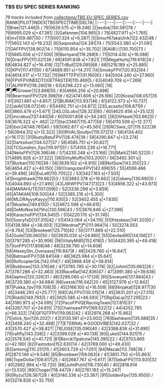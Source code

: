 ### TBS EU SPEC SERIES RANKING
*79 tracks included from [collections/TBS EU SPEC SERIES.csv](/collections/TBS%20EU%20SPEC%20SERIES.csv)*
|RANK|PILOT|INDEX|TBSSPEC|TIME|DELTA|
|:---:|:---|:---:|:---:|:---:|---:|
|1|Bree|121.446|5 / 79|5629.575 s|+18.246|
|2|eedok|150.581|78 / 79|6995.029 s|+47.381|
|3|Gafannen|104.965|3 / 78|4827.971 s|+1.765|
|4|mv|109.487|50 / 77|5007.324 s|+6.287|
|5|Smurf47akaUlrik|122.432|48 / 77|5602.143 s|+19.232|
|6|Saqoosha|124.281|74 / 75|5543.380 s|+21.081|
|7|DAFFPV|138.902|14 / 75|6110.954 s|+35.702|
|8|AliB㋡|130.700|73 / 73|5665.056 s|+27.500|
|9|Barnyard|119.288|6 / 71|5014.430 s|+16.088|
|10|DracFPV|111.021|38 / 69|4591.838 s|+7.821|
|11|MegaHurts|119.619|24 / 68|4834.827 s|+16.419|
|12|TriBull|129.085|68 / 68|5216.189 s|+25.885|
|13|KPV|117.411|50 / 67|4689.951 s|+14.211|
|14|SmokyFPV|120.932|64 / 64|4614.017 s|+17.732|
|15|M4TTFPV|131.160|63 / 64|5004.240 s|+27.960|
|16|FPVFPVINEEDTOGETFASTER|110.469|5 / 63|4049.709 s|+7.269|
|17|ALPIFPV|116.260|18 / 63|4298.223 s|+13.060|
|18|(͡▀̿̿ ͜ʖ͡▀̿̿)Grower|123.898|55 / 63|4666.256 s|+20.698|
|19|BearmanFPV|129.398|59 / 62|4741.806 s|+26.198|
|20|Kosta|108.057|35 / 61|3921.661 s|+4.857|
|21|BURAK|113.937|46 / 61|4122.573 s|+10.737|
|22|skAt|128.072|40 / 61|4492.751 s|+24.872|
|23|Lacasito|108.871|9 / 60|3860.479 s|+5.671|
|24|LOSLobo|128.323|60 / 60|4620.456 s|+25.123|
|25|mcrakus|137.440|58 / 60|5001.808 s|+34.240|
|26|OliHawk|103.662|0 / 59|3676.322 s|+.462|
|27|Star23467|115.477|58 / 59|4110.509 s|+12.277|
|28|ibor24|148.761|40 / 59|5062.877 s|+45.561|
|29|RCSwix_QT|115.522|36 / 58|3944.312 s|+12.322|
|30|RIVALSloufpv|119.372|12 / 58|4134.402 s|+16.172|
|31|RustyBatuFPV|126.474|39 / 58|4290.847 s|+23.274|
|32|Darksilver|134.027|37 / 58|4585.751 s|+30.827|
|33|TCGundren_Fpv|119.971|51 / 57|4155.239 s|+16.771|
|34|NelisFPV|126.366|46 / 57|4230.248 s|+23.166|
|35|MattiZ|140.522|0 / 57|4695.926 s|+37.322|
|36|DirtyMuffin|103.200|1 / 56|3492.301 s||
|37|Burkan|110.110|39 / 56|3639.102 s|+6.910|
|38|NotSure|143.350|23 / 56|4654.427 s|+40.150|
|39|OrangutanFPV|142.696|55 / 55|4599.466 s|+39.496|
|40|EuLeR|110.705|22 / 53|3427.163 s|+7.505|
|41|knighthawk|119.862|53 / 53|3883.378 s|+16.662|
|42|obeny|130.690|0 / 53|4044.693 s|+27.490|
|43|JWWFPV|147.173|23 / 53|4656.322 s|+43.973|
|44|MARAHUTE|107.059|0 / 52|3336.299 s|+3.859|
|45|ATAKAN|108.500|44 / 52|3385.216 s|+5.300|
|46|MLDRAyyyKayyy|110.830|3 / 52|3402.455 s|+7.630|
|47|Musilex|149.815|0 / 52|4672.598 s|+46.615|
|48|DeMoNse3d75hz|130.596|43 / 51|3876.846 s|+27.396|
|49|KarachoFPV|134.945|5 / 51|4220.170 s|+31.745|
|50|SzeryfxD|137.315|42 / 51|4143.064 s|+34.115|
|51|frteskesc|141.203|0 / 51|4138.984 s|+38.003|
|52|Werdna(͡°͜ʖ͡°)|111.964|14 / 50|3274.053 s|+8.764|
|53|Brookeet|125.710|42 / 50|3771.869 s|+22.510|
|54|Guile|128.060|50 / 50|3935.030 s|+24.860|
|55|Deviled90|134.106|27 / 50|3797.285 s|+30.906|
|56|VitalyMi85|152.618|0 / 50|4420.395 s|+49.418|
|57|IonFPV|117.808|48 / 48|3239.790 s|+14.608|
|58|AlexeyStn_Overpass|119.847|8 / 48|3429.760 s|+16.647|
|59|BatmanFPV|138.841|48 / 48|3825.984 s|+35.641|
|60|RoflcopterStL|142.014|1 / 48|3968.459 s|+38.814|
|61|Bubbows|133.376|46 / 47|3785.785 s|+30.176|
|62|Johnn|135.663|26 / 47|3787.286 s|+32.463|
|63|RaceRat|142.836|47 / 47|3991.380 s|+39.636|
|64|lephro|120.326|31 / 46|3296.060 s|+17.126|
|65|Snowyeti|137.884|43 / 46|3729.380 s|+34.684|
|66|vexsk|116.042|20 / 45|3127.976 s|+12.842|
|67|Pukka_fpv|119.708|35 / 45|3166.100 s|+16.508|
|68|Ninjakat|128.977|30 / 45|3446.293 s|+25.777|
|69|CALFPV|130.515|14 / 45|3631.201 s|+27.315|
|70|RobSi|149.793|5 / 45|3925.585 s|+46.593|
|71|RipDaLip|127.295|23 / 44|3180.973 s|+24.095|
|72|PacoFPVQERacingTeam|127.815|37 / 44|3267.707 s|+24.615|
|73|ChainsawFPV|169.522|12 / 44|4252.785 s|+66.322|
|74|QF1QTFPV|119.062|42 / 43|2974.268 s|+15.862|
|75|slick_fpv|126.202|1 / 43|3130.561 s|+23.002|
|76|Bashikami|135.688|35 / 43|3458.240 s|+32.488|
|77|ETERNAL☆GOODVIBES|142.027|32 / 43|3570.427 s|+38.827|
|78|J0SE|135.090|40 / 42|3388.836 s|+31.890|
|79|rafifly|143.338|2 / 42|3399.028 s|+40.138|
|80|LukeS|144.921|15 / 42|3576.545 s|+41.721|
|81|Bercik11palcow|145.390|22 / 42|3703.665 s|+42.190|
|82|Fastodon|152.630|14 / 42|3769.000 s|+49.430|
|83|antonig|110.251|15 / 41|2603.729 s|+7.051|
|84|Mazak|112.748|38 / 41|2873.146 s|+9.548|
|85|Brombeer|159.063|4 / 41|3851.750 s|+55.863|
|86|TopeDollar|109.817|25 / 40|2667.767 s|+6.617|
|87|SebaFPV|113.920|32 / 40|2692.994 s|+10.720|
|88|JuhtiPuhti|116.730|40 / 40|2818.614 s|+13.530|
|89|Choger|118.447|9 / 40|2761.193 s|+15.247|
|90|Ryżu|126.567|28 / 40|3140.336 s|+23.367|
|91|GoldenFpv|135.950|0 / 40|3278.826 s|+32.750|
